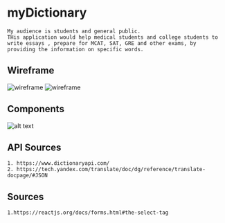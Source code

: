 # myDictionary
    My audience is students and general public.
    THis application would help medical students and college students to write essays , prepare for MCAT, SAT, GRE and other exams, by providing the information on specific words.

## Wireframe
![wireframe](https://github.com/OlgaSannikov/myDictionary/blob/master/src/assets/20200421-125307_p1.jpg)
![wireframe](https://github.com/OlgaSannikov/myDictionary/blob/master/src/assets/20200421-125307_p0.jpg)

## Components
![alt text](https://github.com/OlgaSannikov/myDictionary/blob/master/src/assets/20200421-125307_p2.jpg)

## API Sources

    1. https://www.dictionaryapi.com/
    2. https://tech.yandex.com/translate/doc/dg/reference/translate-docpage/#JSON

## Sources

    1.https://reactjs.org/docs/forms.html#the-select-tag